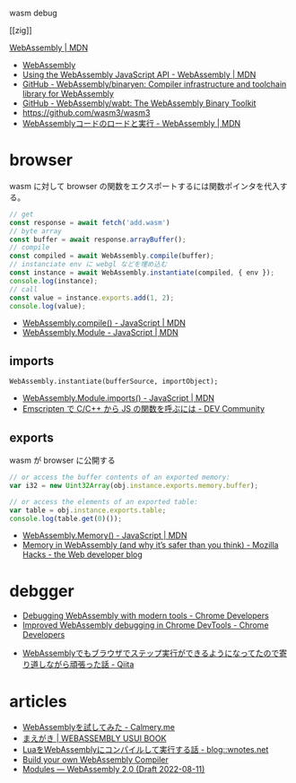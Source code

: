 wasm debug

[[zig]]

[WebAssembly | MDN](https://developer.mozilla.org/en-US/docs/WebAssembly)
- [WebAssembly](https://webassembly.org/)
- [Using the WebAssembly JavaScript API - WebAssembly | MDN](https://developer.mozilla.org/en-US/docs/WebAssembly/Using_the_JavaScript_API)
- [GitHub - WebAssembly/binaryen: Compiler infrastructure and toolchain library for WebAssembly](https://github.com/WebAssembly/binaryen)
- [GitHub - WebAssembly/wabt: The WebAssembly Binary Toolkit](https://github.com/WebAssembly/wabt)
- https://github.com/wasm3/wasm3
- [WebAssemblyコードのロードと実行 - WebAssembly | MDN](https://developer.mozilla.org/ja/docs/WebAssembly/Loading_and_running)

# browser

wasm に対して browser の関数をエクスポートするには関数ポインタを代入する。

```js
// get
const response = await fetch('add.wasm')
// byte array
const buffer = await response.arrayBuffer();
// compile
const compiled = await WebAssembly.compile(buffer);
// instanciate env に webgl などを埋め込む
const instance = await WebAssembly.instantiate(compiled, { env });
console.log(instance);
// call
const value = instance.exports.add(1, 2);
console.log(value);
```

- [WebAssembly.compile() - JavaScript | MDN](https://developer.mozilla.org/en-US/docs/Web/JavaScript/Reference/Global_Objects/WebAssembly/compile)
- [WebAssembly.Module - JavaScript | MDN](https://developer.mozilla.org/en-US/docs/Web/JavaScript/Reference/Global_Objects/WebAssembly/Module)


## imports
```
WebAssembly.instantiate(bufferSource, importObject);
```


- [WebAssembly.Module.imports() - JavaScript | MDN](https://developer.mozilla.org/ja/docs/Web/JavaScript/Reference/Global_Objects/WebAssembly/Module/imports)
- [Emscripten で C/C++ から JS の関数を呼ぶには - DEV Community](https://dev.to/chikoski/emscripten-c-c-js-57fb)

## exports

wasm が browser に公開する

```js
// or access the buffer contents of an exported memory:
var i32 = new Uint32Array(obj.instance.exports.memory.buffer);

// or access the elements of an exported table:
var table = obj.instance.exports.table;
console.log(table.get(0)());
```

- [WebAssembly.Memory() - JavaScript | MDN](https://developer.mozilla.org/ja/docs/Web/JavaScript/Reference/Global_Objects/WebAssembly/Memory)
- [Memory in WebAssembly (and why it’s safer than you think) - Mozilla Hacks - the Web developer blog](https://hacks.mozilla.org/2017/07/memory-in-webassembly-and-why-its-safer-than-you-think/)


# debgger

- [Debugging WebAssembly with modern tools - Chrome Developers](https://developers.google.com/web/updates/2020/12/webassembly)
- [Improved WebAssembly debugging in Chrome DevTools - Chrome Developers](https://developers.google.com/web/updates/2019/12/webassembly)
* [WebAssemblyでもブラウザでステップ実行ができるようになってたので寄り道しながら頑張った話 - Qiita](https://qiita.com/lempiji/items/462cce79dab8166fa5a5)

# articles
- [WebAssemblyを試してみた - Calmery.me](http://calmery.hatenablog.com/entry/2017/03/08/222513)
- [まえがき | WEBASSEMBLY USUI BOOK](https://ukyo.github.io/wasm-usui-book/webroot/intro.html)
- [LuaをWebAssemblyにコンパイルして実行する話 - blog::wnotes.net](https://blog.wnotes.net/posts/webassembly-lua/)
- [Build your own WebAssembly Compiler](https://blog.scottlogic.com/2019/05/17/webassembly-compiler.html)
- [Modules — WebAssembly 2.0 (Draft 2022-08-11)](https://webassembly.org/docs/modules/)

